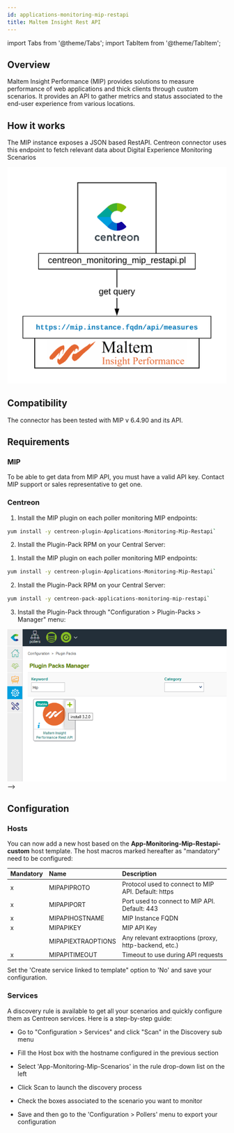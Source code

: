 ```yaml
---
id: applications-monitoring-mip-restapi
title: Maltem Insight Rest API
---
```

import Tabs from '@theme/Tabs';
import TabItem from '@theme/TabItem';


## Overview 

Maltem Insight Performance (MIP) provides solutions to measure performance of web applications and thick clients through custom scenarios. It provides an API to gather metrics and status associated to the end-user experience from various locations.

## How it works

The MIP instance exposes a JSON based RestAPI. Centreon connector uses this endpoint to fetch relevant data about Digital Experience Monitoring Scenarios 

![image](../../../assets/integrations/external/mip-connector-architecture.png)

## Compatibility

The connector has been tested with MIP v 6.4.90 and its API. 

## Requirements

### MIP

To be able to get data from MIP API, you must have a valid API key. Contact MIP support or sales representative to get one. 

### Centreon

<Tabs groupId="sync">
<TabItem value="Online IMP Licence & IT-100 Editions" label="Online IMP Licence & IT-100 Editions">

1. Install the MIP plugin on each poller monitoring MIP endpoints:

```bash
yum install -y centreon-plugin-Applications-Monitoring-Mip-Restapi`
```

2. Install the Plugin-Pack RPM on your Central Server:

</TabItem>
<TabItem value="Offline IMP License" label="Offline IMP License">

1. Install the MIP plugin on each poller monitoring MIP endpoints:

```bash
yum install -y centreon-plugin-Applications-Monitoring-Mip-Restapi`
```

2. Install the Plugin-Pack RPM on your Central Server: 

```bash
yum install -y centreon-pack-applications-monitoring-mip-restapi`
```

3. Install the Plugin-Pack through "Configuration \> Plugin-Packs \> Manager" menu:

![install\_epp](../../../assets/integrations/external/mip-epp-install.png)-->

</TabItem>
</Tabs>

## Configuration

### Hosts

You can now add a new host based on the **App-Monitoring-Mip-Restapi-custom** host template. The host macros marked hereafter as "mandatory" need to be configured:


| Mandatory   | Name                 | Description                                              |
| :---------- | :------------------- | :------------------------------------------------------- |
|     x       | MIPAPIPROTO          | Protocol used to connect to MIP API. Default: https      |
|     x       | MIPAPIPORT           | Port used to connect to MIP API. Default: 443            |
|     x       | MIPAPIHOSTNAME       | MIP Instance FQDN                                        |
|     x       | MIPAPIKEY            | MIP API Key                                              |
|             | MIPAPIEXTRAOPTIONS   | Any relevant extraoptions (proxy, http-backend, etc.)    |
|     x       | MIPAPITIMEOUT        | Timeout to use during API requests                       |

Set the 'Create service linked to template" option to 'No' and save your configuration. 

### Services

A discovery rule is available to get all your scenarios and quickly configure them as Centreon services. Here is a step-by-step guide: 

 
* Go to "Configuration > Services" and click "Scan" in the Discovery sub menu
* Fill the Host box with the hostname configured in the previous section
* Select 'App-Monitoring-Mip-Scenarios' in the rule drop-down list on the left

* Click Scan to launch the discovery process

* Check the boxes associated to the scenario you want to monitor 

* Save and then go to the 'Configuration > Pollers' menu to export your configuration